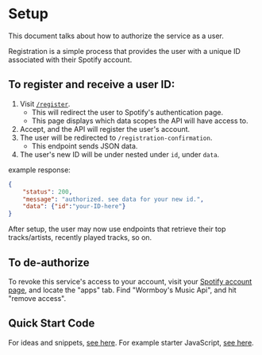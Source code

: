 # Setup

This document talks about how to authorize the service as a user.

Registration is a simple process that provides the user with a unique ID associated with their Spotify account.


## To register and receive a user ID:

1. Visit [`/register`](https://music.wormboy-api.workers.dev/register).
    - This will redirect the user to Spotify's authentication page.
    - This page displays which data scopes the API will have access to.
2. Accept, and the API will register the user's account.
3. The user will be redirected to `/registration-confirmation`.
    - This endpoint sends JSON data.
4. The user's new ID will be under nested under `id`, under `data`.

example response:

```JSON
{
    "status": 200,
    "message": "authorized. see data for your new id.",
    "data": {"id":"your-ID-here"}
}
```

After setup, the user may now use endpoints that retrieve their top tracks/artists, recently played tracks, so on.


## To de-authorize

To revoke this service's access to your account, visit your [Spotify account page](https://account.spotify.com/), and locate the "apps" tab. Find "Wormboy's Music Api", and hit "remove access".


## Quick Start Code

 For ideas and snippets, [see here](./examples.md). For example starter JavaScript, [see here](https://github.com/cryptiddddd/javascript-freebies/tree/main/projects/currentartists).
